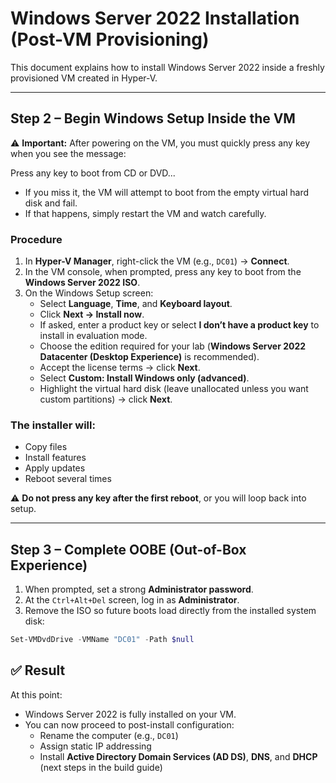 # Windows Server 2022 Installation (Post-VM Provisioning)

This document explains how to install Windows Server 2022 inside a freshly provisioned VM created in Hyper-V.

---

## Step 2 – Begin Windows Setup Inside the VM

⚠️ **Important:** After powering on the VM, you must quickly press any key when you see the message:

Press any key to boot from CD or DVD...


- If you miss it, the VM will attempt to boot from the empty virtual hard disk and fail.  
- If that happens, simply restart the VM and watch carefully.

### Procedure
1. In **Hyper-V Manager**, right-click the VM (e.g., `DC01`) → **Connect**.  
2. In the VM console, when prompted, press any key to boot from the **Windows Server 2022 ISO**.  
3. On the Windows Setup screen:
   - Select **Language**, **Time**, and **Keyboard layout**.  
   - Click **Next → Install now**.  
   - If asked, enter a product key or select **I don’t have a product key** to install in evaluation mode.  
   - Choose the edition required for your lab (**Windows Server 2022 Datacenter (Desktop Experience)** is recommended).  
   - Accept the license terms → click **Next**.  
   - Select **Custom: Install Windows only (advanced)**.  
   - Highlight the virtual hard disk (leave unallocated unless you want custom partitions) → click **Next**.  

### The installer will:
- Copy files  
- Install features  
- Apply updates  
- Reboot several times  

⚠️ **Do not press any key after the first reboot**, or you will loop back into setup.

---

## Step 3 – Complete OOBE (Out-of-Box Experience)

1. When prompted, set a strong **Administrator password**.  
2. At the `Ctrl+Alt+Del` screen, log in as **Administrator**.  
3. Remove the ISO so future boots load directly from the installed system disk:

```powershell
Set-VMDvdDrive -VMName "DC01" -Path $null
```
## ✅ Result

At this point:

- Windows Server 2022 is fully installed on your VM.  
- You can now proceed to post-install configuration:
  - Rename the computer (e.g., `DC01`)  
  - Assign static IP addressing  
  - Install **Active Directory Domain Services (AD DS)**, **DNS**, and **DHCP** (next steps in the build guide)  
